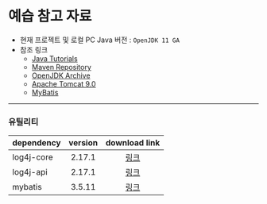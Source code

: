 # 예습 참고 자료

- 현재 프로젝트 및 로컬 PC Java 버전 : `OpenJDK 11 GA`
- 참조 링크
  - [Java Tutorials](https://docs.oracle.com/javase/tutorial/java/nutsandbolts/index.html)
  - [Maven Repository](https://mvnrepository.com/)
  - [OpenJDK Archive](https://jdk.java.net/archive/)
  - [Apache Tomcat 9.0](https://tomcat.apache.org/download-90.cgi)
  - [MyBatis](https://mybatis.org/mybatis-3/)

---

### 유틸리티

|dependency|version|download link|
|:---|:---:|:---:|
|log4j-core|2.17.1|[링크](https://mvnrepository.com/artifact/org.apache.logging.log4j/log4j-core/2.17.1)|
|log4j-api|2.17.1|[링크](https://mvnrepository.com/artifact/org.apache.logging.log4j/log4j-api/2.17.1)|
|mybatis|3.5.11|[링크](https://mvnrepository.com/artifact/org.mybatis/mybatis/3.5.11)|
